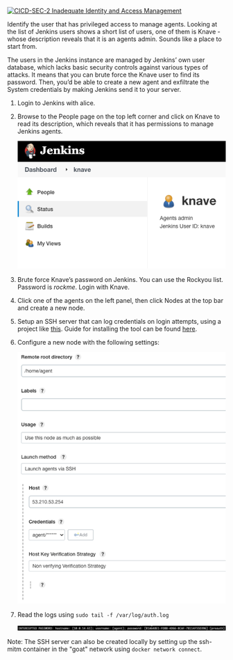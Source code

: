 [![CICD-SEC-2 Inadequate Identity and Access Management](https://img.shields.io/badge/CICD--SEC--2-Inadequate%20Identity%20and%20Access%20Management-brightgreen)](https://www.cidersecurity.io/top-10-cicd-security-risks/inadequate-identity-and-access-management/?utm_source=github&utm_medium=github_page&utm_campaign=ci%2fcd%20goat_100422)

Identify the user that has privileged access to manage agents. Looking at the list of Jenkins users shows a short list of users, one of them is Knave - whose description reveals that it is an agents admin. Sounds like a place to start from.

The users in the Jenkins instance are managed by Jenkins’ own user database, which lacks basic security controls against various types of attacks. It means that you can brute force the Knave user to find its password. Then, you’d be able to create a new agent and exfiltrate the System credentials by making Jenkins send it to your server.


1. Login to Jenkins with alice.
2. Browse to the People page on the top left corner and click on Knave to read its description, which reveals that it has permissions to manage Jenkins agents.

    ![hearts_1](../images/hearts_1.png "hearts_1")

3. Brute force Knave’s password on Jenkins. You can use the Rockyou list. Password is _rockme_. Login with Knave.

4. Click one of the agents on the left panel, then click Nodes at the top bar and create a new node.

5. Setup an SSH server that can log credentials on login attempts, using a project like [this](https://github.com/jtesta/ssh-mitm). Guide for installing the tool can be found [here](https://miloserdov.org/?p=3699).

6. Configure a new node with the following settings:

    ![hearts_2](../images/hearts_2.png "hearts_2")

7. Read the logs using
`sudo tail -f /var/log/auth.log`

    ![hearts_3](../images/hearts_3.png "hearts_3")

Note: The SSH server can also be created locally by setting up the ssh-mitm container in the "goat" network using `docker network connect`. 
